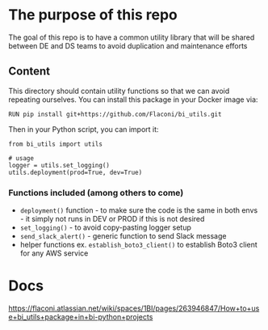 # The purpose of this repo 
The goal of this repo is to have a common utility library that will be shared between DE and DS teams to avoid duplication and maintenance efforts

## Content
This directory should contain utility functions so that we can avoid repeating ourselves.
You can install this package in your Docker image via:
    
    RUN pip install git+https://github.com/Flaconi/bi_utils.git

Then in your Python script, you can import it:

    from bi_utils import utils

    # usage
    logger = utils.set_logging()
    utils.deployment(prod=True, dev=True)


### Functions included (among others to come)
- `deployment()` function  - to make sure the code is the same in both envs - it simply not runs in DEV or PROD if this is not desired
- `set_logging()` - to avoid copy-pasting logger setup
- `send_slack_alert()` - generic function to send Slack message
- helper functions ex. `establish_boto3_client()` to establish Boto3 client for any AWS service

# Docs
https://flaconi.atlassian.net/wiki/spaces/1BI/pages/263946847/How+to+use+bi_utils+package+in+bi-python+projects 